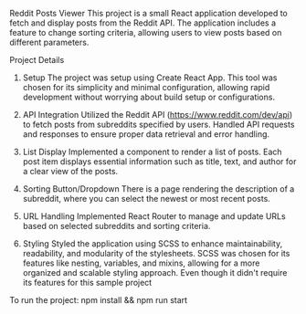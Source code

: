 Reddit Posts Viewer
This project is a small React application developed to fetch and display posts from the Reddit API. The application includes a feature to change sorting criteria, allowing users to view posts based on different parameters.

Project Details

1. Setup
   The project was setup using Create React App. This tool was chosen for its simplicity and minimal configuration, allowing rapid development without worrying about build setup or configurations.

2. API Integration
   Utilized the Reddit API (https://www.reddit.com/dev/api) to fetch posts from subreddits specified by users. Handled API requests and responses to ensure proper data retrieval and error handling.

3. List Display
   Implemented a component to render a list of posts. Each post item displays essential information such as title, text, and author for a clear view of the posts.

4. Sorting Button/Dropdown
   There is a page rendering the description of a subreddit, where you can select the newest or most recent posts.

5. URL Handling
   Implemented React Router to manage and update URLs based on selected subreddits and sorting criteria.

6. Styling
   Styled the application using SCSS to enhance maintainability, readability, and modularity of the stylesheets. SCSS was chosen for its features like nesting, variables, and mixins, allowing for a more organized and scalable styling approach. Even though it didn't require its features for this sample project

To run the project:
npm install && npm run start
